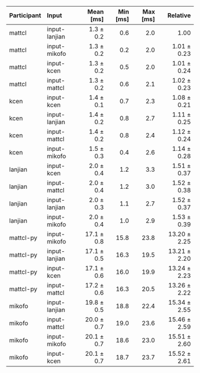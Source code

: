 | Participant | Input | Mean [ms] | Min [ms] | Max [ms] | Relative |
|:---|:---|---:|---:|---:|---:|
| mattcl | input-lanjian | 1.3 ± 0.2 | 0.6 | 2.0 | 1.00 |
| mattcl | input-mikofo | 1.3 ± 0.2 | 0.2 | 2.0 | 1.01 ± 0.23 |
| mattcl | input-kcen | 1.3 ± 0.2 | 0.5 | 2.0 | 1.01 ± 0.24 |
| mattcl | input-mattcl | 1.3 ± 0.2 | 0.6 | 2.1 | 1.02 ± 0.23 |
| kcen | input-kcen | 1.4 ± 0.1 | 0.7 | 2.3 | 1.08 ± 0.21 |
| kcen | input-lanjian | 1.4 ± 0.2 | 0.8 | 2.7 | 1.11 ± 0.25 |
| kcen | input-mattcl | 1.4 ± 0.2 | 0.8 | 2.4 | 1.12 ± 0.24 |
| kcen | input-mikofo | 1.5 ± 0.3 | 0.4 | 2.6 | 1.14 ± 0.28 |
| lanjian | input-kcen | 2.0 ± 0.4 | 1.2 | 3.3 | 1.51 ± 0.37 |
| lanjian | input-mattcl | 2.0 ± 0.4 | 1.2 | 3.0 | 1.52 ± 0.38 |
| lanjian | input-lanjian | 2.0 ± 0.3 | 1.1 | 2.7 | 1.52 ± 0.37 |
| lanjian | input-mikofo | 2.0 ± 0.4 | 1.0 | 2.9 | 1.53 ± 0.39 |
| mattcl-py | input-mikofo | 17.1 ± 0.8 | 15.8 | 23.8 | 13.20 ± 2.25 |
| mattcl-py | input-lanjian | 17.1 ± 0.5 | 16.3 | 19.5 | 13.21 ± 2.20 |
| mattcl-py | input-kcen | 17.1 ± 0.6 | 16.0 | 19.9 | 13.24 ± 2.23 |
| mattcl-py | input-mattcl | 17.2 ± 0.6 | 16.3 | 20.5 | 13.26 ± 2.22 |
| mikofo | input-lanjian | 19.8 ± 0.5 | 18.8 | 22.4 | 15.34 ± 2.55 |
| mikofo | input-mattcl | 20.0 ± 0.7 | 19.0 | 23.6 | 15.46 ± 2.59 |
| mikofo | input-mikofo | 20.1 ± 0.7 | 18.6 | 23.0 | 15.51 ± 2.60 |
| mikofo | input-kcen | 20.1 ± 0.7 | 18.7 | 23.7 | 15.52 ± 2.61 |

